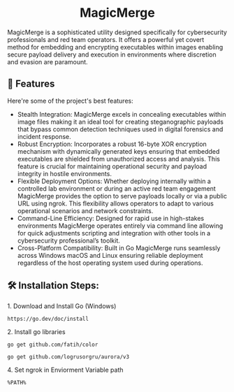 <h1 align="center" id="title">MagicMerge</h1>

<p id="description">MagicMerge is a sophisticated utility designed specifically for cybersecurity professionals and red team operators. It offers a powerful yet covert method for embedding and encrypting executables within images enabling secure payload delivery and execution in environments where discretion and evasion are paramount.</p>

  
  
<h2>🧐 Features</h2>

Here're some of the project's best features:

*   Stealth Integration: MagicMerge excels in concealing executables within image files making it an ideal tool for creating steganographic payloads that bypass common detection techniques used in digital forensics and incident response.
*   Robust Encryption: Incorporates a robust 16-byte XOR encryption mechanism with dynamically generated keys ensuring that embedded executables are shielded from unauthorized access and analysis. This feature is crucial for maintaining operational security and payload integrity in hostile environments.
*   Flexible Deployment Options: Whether deploying internally within a controlled lab environment or during an active red team engagement MagicMerge provides the option to serve payloads locally or via a public URL using ngrok. This flexibility allows operators to adapt to various operational scenarios and network constraints.
*   Command-Line Efficiency: Designed for rapid use in high-stakes environments MagicMerge operates entirely via command line allowing for quick adjustments scripting and integration with other tools in a cybersecurity professional’s toolkit.
*   Cross-Platform Compatibility: Built in Go MagicMerge runs seamlessly across Windows macOS and Linux ensuring reliable deployment regardless of the host operating system used during operations.

<h2>🛠️ Installation Steps:</h2>

<p>1. Download and Install Go (Windows)</p>

```
https://go.dev/doc/install
```

<p>2. Install go libraries</p>

```
go get github.com/fatih/color
```

```
go get github.com/logrusorgru/aurora/v3
```

<p>4. Set ngrok in Enviorment Variable path</p>

```
%PATH% 
```

